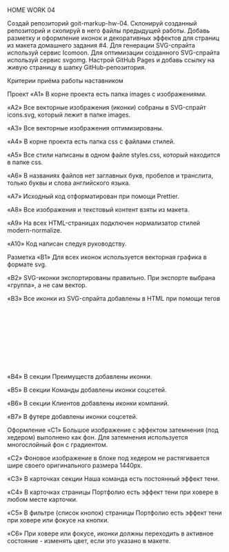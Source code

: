 HOME WORK 04

Создай репозиторий goit-markup-hw-04. Склонируй созданный репозиторий и скопируй в него файлы
предыдущей работы. Добавь разметку и оформление иконок и декоративных эффектов для страниц из макета
домашнего задания #4. Для генерации SVG-спрайта используй сервис Icomoon. Для оптимизации созданного
SVG-спрайта используй сервис svgomg. Настрой GitHub Pages и добавь ссылку на живую страницу в шапку
GitHub-репозитория.

Критерии приёма работы наставником

Проект «A1» В корне проекта есть папка images с изображениями.

«A2» Все векторные изображения (иконки) собраны в SVG-спрайт icons.svg, который лежит в папке
images.

«A3» Все векторные изображения оптимизированы.

«A4» В корне проекта есть папка css с файлами стилей.

«A5» Все стили написаны в одном файле styles.css, который находится в папке css.

«A6» В названиях файлов нет заглавных букв, пробелов и транслита, только буквы и слова английского
языка.

«A7» Исходный код отформатирован при помощи Prettier.

«A8» Все изображения и текстовый контент взяты из макета.

«A9» На всех HTML-страницах подключен нормализатор стилей modern-normalize.

«A10» Код написан следуя руководству.

Разметка «B1» Для всех иконок используется векторная графика в формате svg.

«B2» SVG-иконки экспортированы правильно. При экспорте выбрана «группа», а не сам вектор.

«B3» Все иконки из SVG-спрайта добавлены в HTML при помощи тегов <svg> и <use>

«B4» В секции Преимуществ добавлены иконки.

«B5» В секции Команды добавлены иконки соцсетей.

«B6» В секции Клиентов добавлены иконки компаний.

«B7» В футере добавлены иконки соцсетей.

Оформление «C1» Большое изображение с эффектом затемнения (под хедером) выполнено как фон. Для
затемнения используется многослойный фон с градиентом.

«C2» Фоновое изображение в блоке под хедером не растягивается шире своего оригинального размера
1440рх.

«C3» В карточках секции Наша команда есть постоянный эффект тени.

«C4» В карточках страницы Портфолио есть эффект тени при ховере в любом месте карточки.

«C5» В фильтре (список кнопок) страницы Портфолио есть эффект тени при ховере или фокусе на кнопки.

«C6» При ховере или фокусе, иконки должны переходить в активное состояние - изменять цвет, если это
указано в макете.

